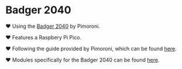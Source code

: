 # Badger 2040
&hearts; Using the [Badger 2040](https://shop.pimoroni.com/products/badger-2040?variant=39752959852627) by Pimoroni.

&hearts; Features a Raspbery Pi Pico.

&hearts; Following the guide provided by Pimoroni, which can be found [here](https://learn.pimoroni.com/article/getting-started-with-badger-2040).

 

&hearts; Modules specifically for the Badger 2040 can be found [here](https://github.com/pimoroni/pimoroni-pico/tree/main/micropython/modules/badger2040).
